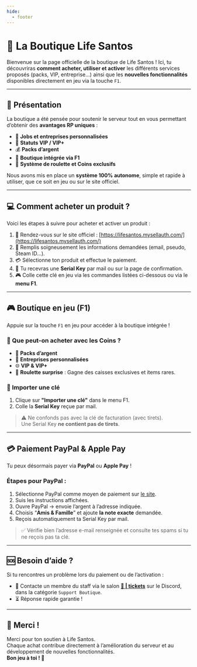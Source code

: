 ```yaml
---
hide:
  - footer
---
```


# 🛒 La Boutique Life Santos

Bienvenue sur la page officielle de la boutique de Life Santos ! Ici, tu découvriras **comment acheter, utiliser et activer** les différents services proposés (packs, VIP, entreprise...) ainsi que les **nouvelles fonctionnalités** disponibles directement en jeu via la touche `F1`.

---

## 🚀 Présentation

La boutique a été pensée pour soutenir le serveur tout en vous permettant d’obtenir des **avantages RP uniques** :

- 🎯 **Jobs et entreprises personnalisées**
- 💎 **Statuts VIP / VIP+**
- 💰 **Packs d’argent**
- 🎁 **Boutique intégrée via F1**
- 🎲 **Système de roulette et Coins exclusifs**

Nous avons mis en place un **système 100% autonome**, simple et rapide à utiliser, que ce soit en jeu ou sur le site officiel.

---

## 💻 Comment acheter un produit ?

Voici les étapes à suivre pour acheter et activer un produit :

1. 🔗 Rendez-vous sur le site officiel : [https://lifesantos.mysellauth.com/](https://lifesantos.mysellauth.com/)
2. 📝 Remplis soigneusement les informations demandées (email, pseudo, Steam ID...).
3. 💳 Sélectionne ton produit et effectue le paiement.
4. 📩 Tu recevras une **Serial Key** par mail ou sur la page de confirmation.
5. 🎮 Colle cette clé en jeu via les commandes listées ci-dessous ou via le **menu F1**.

---

## 🎮 Boutique en jeu (F1)

Appuie sur la touche `F1` en jeu pour accéder à la boutique intégrée !

### 💎 Que peut-on acheter avec les Coins ?

- 💸 **Packs d’argent**
- 🏢 **Entreprises personnalisées**
- 🌐 **VIP & VIP+**
- 🎰 **Roulette surprise** : Gagne des caisses exclusives et items rares.

### 🔄 Importer une clé

1. Clique sur **"Importer une clé"** dans le menu F1.  
2. Colle la **Serial Key** reçue par mail.  
> ⚠️ Ne confonds pas avec la clé de facturation (avec tirets).  
> Une Serial Key **ne contient pas de tirets**.

---

## 💳 Paiement PayPal & Apple Pay

Tu peux désormais payer via **PayPal** ou **Apple Pay** !

### Étapes pour PayPal :

1. Sélectionne PayPal comme moyen de paiement sur [le site](https://boutique.lifesantos.fr/).
2. Suis les instructions affichées.
3. Ouvre PayPal → envoie l’argent à l’adresse indiquée.
4. Choisis “**Amis & Famille**” et ajoute **la note exacte** demandée.
5. Reçois automatiquement ta Serial Key par mail.

> ✅ Vérifie bien l’adresse e-mail renseignée et consulte tes spams si tu ne reçois pas ta clé.

---

## 🆘 Besoin d’aide ?

Si tu rencontres un problème lors du paiement ou de l’activation :

- 📩 Contacte un membre du staff via le salon [**📩 | tickets**](https://discord.com/channels/1150376178742468638/1150376180554408079) sur le Discord, dans la catégorie `Support Boutique`.
- ⏳ Réponse rapide garantie !

---

## 🙌 Merci !

Merci pour ton soutien à Life Santos.  
Chaque achat contribue directement à l’amélioration du serveur et au développement de nouvelles fonctionnalités.  
**Bon jeu à toi ! 🎉**
